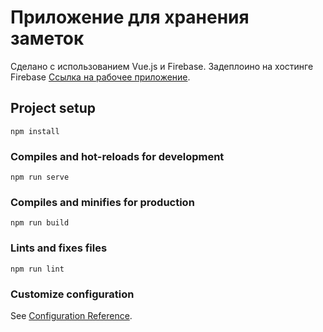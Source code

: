 # Приложение для хранения заметок

Сделано с использованием Vue.js и Firebase.
Задеплоино на хостинге Firebase
[Ссылка на рабочее приложение](https://vue-notes-1234.web.app).

## Project setup
```
npm install
```

### Compiles and hot-reloads for development
```
npm run serve
```

### Compiles and minifies for production
```
npm run build
```

### Lints and fixes files
```
npm run lint
```

### Customize configuration
See [Configuration Reference](https://cli.vuejs.org/config/).
